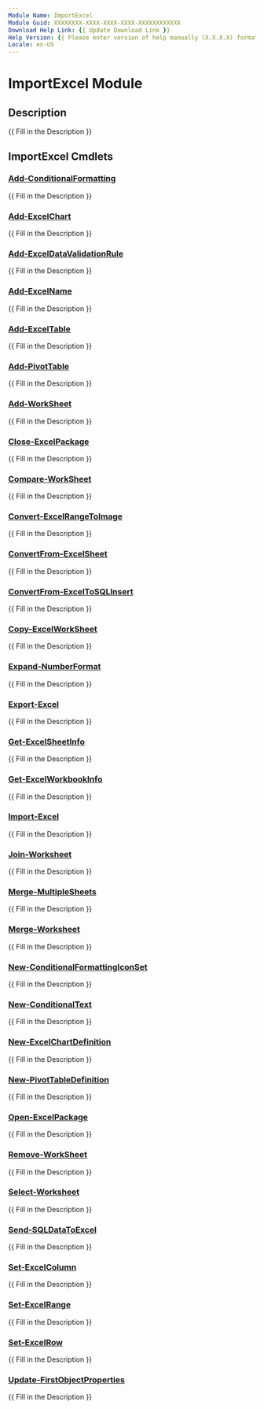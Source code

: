 ```yaml
---
Module Name: ImportExcel
Module Guid: XXXXXXXX-XXXX-XXXX-XXXX-XXXXXXXXXXXX
Download Help Link: {{ Update Download Link }}
Help Version: {{ Please enter version of help manually (X.X.X.X) format }}
Locale: en-US
---
```


# ImportExcel Module
## Description
{{ Fill in the Description }}

## ImportExcel Cmdlets
### [Add-ConditionalFormatting](Add-ConditionalFormatting.md)
{{ Fill in the Description }}

### [Add-ExcelChart](Add-ExcelChart.md)
{{ Fill in the Description }}

### [Add-ExcelDataValidationRule](Add-ExcelDataValidationRule.md)
{{ Fill in the Description }}

### [Add-ExcelName](Add-ExcelName.md)
{{ Fill in the Description }}

### [Add-ExcelTable](Add-ExcelTable.md)
{{ Fill in the Description }}

### [Add-PivotTable](Add-PivotTable.md)
{{ Fill in the Description }}

### [Add-WorkSheet](Add-WorkSheet.md)
{{ Fill in the Description }}

### [Close-ExcelPackage](Close-ExcelPackage.md)
{{ Fill in the Description }}

### [Compare-WorkSheet](Compare-WorkSheet.md)
{{ Fill in the Description }}

### [Convert-ExcelRangeToImage](Convert-ExcelRangeToImage.md)
{{ Fill in the Description }}

### [ConvertFrom-ExcelSheet](ConvertFrom-ExcelSheet.md)
{{ Fill in the Description }}

### [ConvertFrom-ExcelToSQLInsert](ConvertFrom-ExcelToSQLInsert.md)
{{ Fill in the Description }}

### [Copy-ExcelWorkSheet](Copy-ExcelWorkSheet.md)
{{ Fill in the Description }}

### [Expand-NumberFormat](Expand-NumberFormat.md)
{{ Fill in the Description }}

### [Export-Excel](Export-Excel.md)
{{ Fill in the Description }}

### [Get-ExcelSheetInfo](Get-ExcelSheetInfo.md)
{{ Fill in the Description }}

### [Get-ExcelWorkbookInfo](Get-ExcelWorkbookInfo.md)
{{ Fill in the Description }}

### [Import-Excel](Import-Excel.md)
{{ Fill in the Description }}

### [Join-Worksheet](Join-Worksheet.md)
{{ Fill in the Description }}

### [Merge-MultipleSheets](Merge-MultipleSheets.md)
{{ Fill in the Description }}

### [Merge-Worksheet](Merge-Worksheet.md)
{{ Fill in the Description }}

### [New-ConditionalFormattingIconSet](New-ConditionalFormattingIconSet.md)
{{ Fill in the Description }}

### [New-ConditionalText](New-ConditionalText.md)
{{ Fill in the Description }}

### [New-ExcelChartDefinition](New-ExcelChartDefinition.md)
{{ Fill in the Description }}

### [New-PivotTableDefinition](New-PivotTableDefinition.md)
{{ Fill in the Description }}

### [Open-ExcelPackage](Open-ExcelPackage.md)
{{ Fill in the Description }}

### [Remove-WorkSheet](Remove-WorkSheet.md)
{{ Fill in the Description }}

### [Select-Worksheet](Select-Worksheet.md)
{{ Fill in the Description }}

### [Send-SQLDataToExcel](Send-SQLDataToExcel.md)
{{ Fill in the Description }}

### [Set-ExcelColumn](Set-ExcelColumn.md)
{{ Fill in the Description }}

### [Set-ExcelRange](Set-ExcelRange.md)
{{ Fill in the Description }}

### [Set-ExcelRow](Set-ExcelRow.md)
{{ Fill in the Description }}

### [Update-FirstObjectProperties](Update-FirstObjectProperties.md)
{{ Fill in the Description }}


